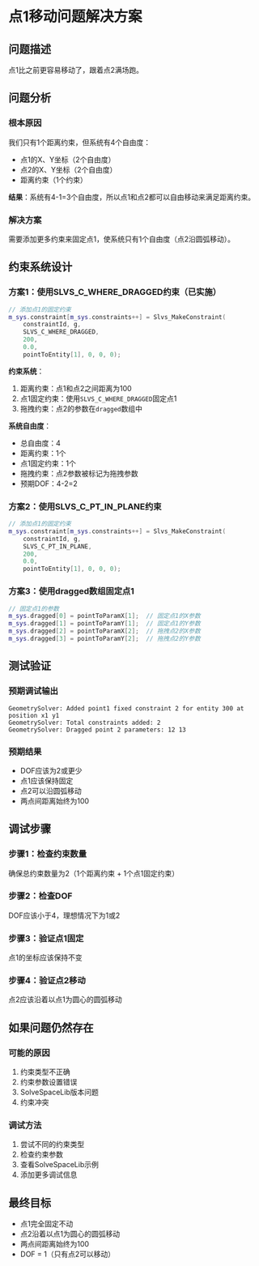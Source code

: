 # 点1移动问题解决方案

## 问题描述
点1比之前更容易移动了，跟着点2满场跑。

## 问题分析

### 根本原因
我们只有1个距离约束，但系统有4个自由度：
- 点1的X、Y坐标（2个自由度）
- 点2的X、Y坐标（2个自由度）
- 距离约束（1个约束）

**结果**：系统有4-1=3个自由度，所以点1和点2都可以自由移动来满足距离约束。

### 解决方案
需要添加更多约束来固定点1，使系统只有1个自由度（点2沿圆弧移动）。

## 约束系统设计

### 方案1：使用SLVS_C_WHERE_DRAGGED约束（已实施）
```cpp
// 添加点1的固定约束
m_sys.constraint[m_sys.constraints++] = Slvs_MakeConstraint(
    constraintId, g,
    SLVS_C_WHERE_DRAGGED,
    200,
    0.0,
    pointToEntity[1], 0, 0, 0);
```

**约束系统**：
1. 距离约束：点1和点2之间距离为100
2. 点1固定约束：使用`SLVS_C_WHERE_DRAGGED`固定点1
3. 拖拽约束：点2的参数在`dragged`数组中

**系统自由度**：
- 总自由度：4
- 距离约束：1个
- 点1固定约束：1个
- 拖拽约束：点2参数被标记为拖拽参数
- 预期DOF：4-2=2

### 方案2：使用SLVS_C_PT_IN_PLANE约束
```cpp
// 添加点1的固定约束
m_sys.constraint[m_sys.constraints++] = Slvs_MakeConstraint(
    constraintId, g,
    SLVS_C_PT_IN_PLANE,
    200,
    0.0,
    pointToEntity[1], 0, 0, 0);
```

### 方案3：使用dragged数组固定点1
```cpp
// 固定点1的参数
m_sys.dragged[0] = pointToParamX[1];  // 固定点1的X参数
m_sys.dragged[1] = pointToParamY[1];  // 固定点1的Y参数
m_sys.dragged[2] = pointToParamX[2];  // 拖拽点2的X参数
m_sys.dragged[3] = pointToParamY[2];  // 拖拽点2的Y参数
```

## 测试验证

### 预期调试输出
```
GeometrySolver: Added point1 fixed constraint 2 for entity 300 at position x1 y1
GeometrySolver: Total constraints added: 2
GeometrySolver: Dragged point 2 parameters: 12 13
```

### 预期结果
- DOF应该为2或更少
- 点1应该保持固定
- 点2可以沿圆弧移动
- 两点间距离始终为100

## 调试步骤

### 步骤1：检查约束数量
确保总约束数量为2（1个距离约束 + 1个点1固定约束）

### 步骤2：检查DOF
DOF应该小于4，理想情况下为1或2

### 步骤3：验证点1固定
点1的坐标应该保持不变

### 步骤4：验证点2移动
点2应该沿着以点1为圆心的圆弧移动

## 如果问题仍然存在

### 可能的原因
1. 约束类型不正确
2. 约束参数设置错误
3. SolveSpaceLib版本问题
4. 约束冲突

### 调试方法
1. 尝试不同的约束类型
2. 检查约束参数
3. 查看SolveSpaceLib示例
4. 添加更多调试信息

## 最终目标
- 点1完全固定不动
- 点2沿着以点1为圆心的圆弧移动
- 两点间距离始终为100
- DOF = 1（只有点2可以移动）
